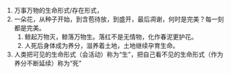 1. 万事万物的生命形式/存在形式，
2. 一朵花，从种子开始，到含苞待放，到盛开，最后凋谢，何时是完美？每一刻都是完美。
	1. 鲸起万物灭，鲸落万物生。落红不是无情物，化作春泥更护花。
	2. 人死后身体成为养分，滋养着土地，土地继续孕育生命。
3. 人类把可见的生命形式（会活动）称为“生”，把自己看不见的生命形式（作为养分不断延续）称为“死”